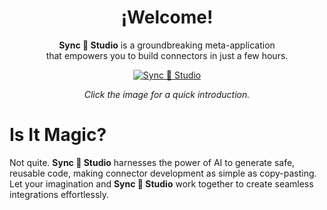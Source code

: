 <h1 align="center">¡Welcome!</h1>

<p align="center"> <b>Sync 🪬 Studio</b> is a groundbreaking meta-application<br/>that empowers you to build connectors in just a few hours. </p>

<div align="center">
<a target="_blank" href="https://odoomagic.com/"><img src="https://github.com/itpp-labs/sync-addons/assets/186131/b7ae8ced-44f4-498d-b111-2fc4e3d1171b" alt="Sync 🪬 Studio"/></a>
</div>
  
<p align="center"><em>Click the image for a quick introduction.</em></p>

# Is It Magic?

Not quite. **Sync 🪬 Studio** harnesses the power of AI to generate safe, reusable code, making connector development as simple as copy-pasting. Let your imagination and **Sync 🪬 Studio** work together to create seamless integrations effortlessly.
